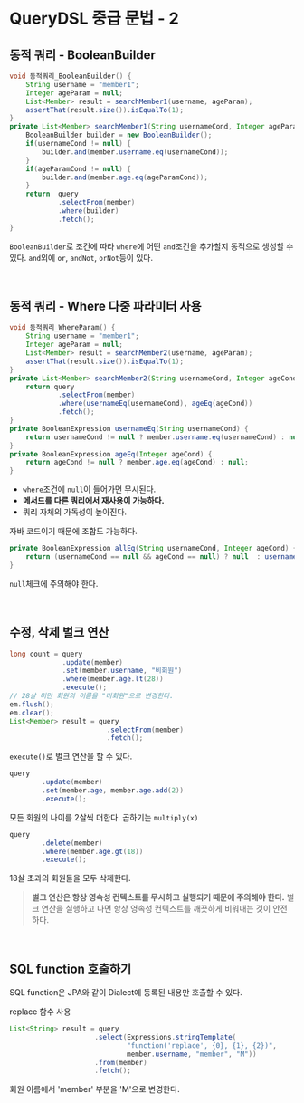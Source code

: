 # QueryDSL 중급 문법 - 2

## 동적 쿼리 - BooleanBuilder

```java
void 동적쿼리_BooleanBuilder() {
    String username = "member1";
    Integer ageParam = null;
    List<Member> result = searchMember1(username, ageParam);
    assertThat(result.size()).isEqualTo(1);
}
private List<Member> searchMember1(String usernameCond, Integer ageParamCond) {
    BooleanBuilder builder = new BooleanBuilder();
    if(usernameCond != null) {
        builder.and(member.username.eq(usernameCond));
    }
    if(ageParamCond != null) {
        builder.and(member.age.eq(ageParamCond));
    }
    return  query
            .selectFrom(member)
            .where(builder)
            .fetch();
}
```
`BooleanBuilder`로 조건에 따라 `where`에 어떤 `and`조건을 추가할지 동적으로 생성할 수 있다. `and`외에 `or`, `andNot`, `orNot`등이 있다.

<br>

## 동적 쿼리 - Where 다중 파라미터 사용
```java
void 동적쿼리_WhereParam() {
    String username = "member1";
    Integer ageParam = null;
    List<Member> result = searchMember2(username, ageParam);
    assertThat(result.size()).isEqualTo(1);
}
private List<Member> searchMember2(String usernameCond, Integer ageCond) {
    return query
            .selectFrom(member)
            .where(usernameEq(usernameCond), ageEq(ageCond))
            .fetch();
}
private BooleanExpression usernameEq(String usernameCond) {
    return usernameCond != null ? member.username.eq(usernameCond) : null;
}
private BooleanExpression ageEq(Integer ageCond) {
    return ageCond != null ? member.age.eq(ageCond) : null;
}
```
- `where`조건에 `null`이 들어가면 무시된다.
- **메서드를 다른 쿼리에서 재사용이 가능하다.**
- 쿼리 자체의 가독성이 높아진다.

자바 코드이기 때문에 조합도 가능하다.
```java
private BooleanExpression allEq(String usernameCond, Integer ageCond) {
    return (usernameCond == null && ageCond == null) ? null  : usernameEq(usernameCond).and(ageEq(ageCond));
}
```
`null`체크에 주의해야 한다.

<br>

## 수정, 삭제 벌크 연산

```java
long count = query
             .update(member)
             .set(member.username, "비회원")
             .where(member.age.lt(28))
             .execute();
// 28살 미만 회원의 이름을 "비회원"으로 변경한다.
em.flush();
em.clear();
List<Member> result = query
                        .selectFrom(member)
                        .fetch();
```
`execute()`로 벌크 연산을 할 수 있다.

```java
query
        .update(member)
        .set(member.age, member.age.add(2))
        .execute();
```
모든 회원의 나이를 2살씩 더한다. 곱하기는 `multiply(x)`
```java
query
        .delete(member)
        .where(member.age.gt(18))
        .execute();
```
18살 초과의 회원들을 모두 삭제한다.

> **벌크 연산은 항상 영속성 컨텍스트를 무시하고 실행되기 때문에 주의해야 한다.** 벌크 연산을 실행하고 나면 항상 영속성 컨텍스트를 깨끗하게 비워내는 것이
> 안전하다.

<br>

## SQL function 호출하기
SQL function은 JPA와 같이 Dialect에 등록된 내용만 호출할 수 있다.

replace 함수 사용
```java
List<String> result = query
                     .select(Expressions.stringTemplate(
                             "function('replace', {0}, {1}, {2})",
                             member.username, "member", "M"))
                     .from(member)
                     .fetch();
```
회원 이름에서 'member' 부분을 'M'으로 변경한다.